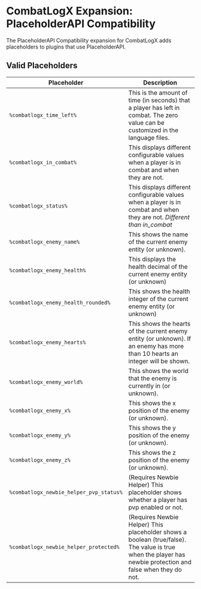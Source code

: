 # CombatLogX Expansion: PlaceholderAPI Compatibility
The PlaceholderAPI Compatibility expansion for CombatLogX adds placeholders to plugins that use PlaceholderAPI.

## Valid Placeholders
| Placeholder | Description |
| ----------- | ----------- |
| `%combatlogx_time_left%` | This is the amount of time (in seconds) that a player has left in combat. The zero value can be customized in the language files. |
| `%combatlogx_in_combat%` | This displays different configurable values when a player is in combat and when they are not. |
| `%combatlogx_status%` | This displays different configurable values when a player is in combat and when they are not. *Different than in_combat* |
| `%combatlogx_enemy_name%` | This shows the name of the current enemy entity (or unknown). |
| `%combatlogx_enemy_health%` | This displays the health decimal of the current enemy entity (or unknown) |
| `%combatlogx_enemy_health_rounded%` | This shows the health integer of the current enemy entity (or unknown) |
| `%combatlogx_enemy_hearts%` | This shows the hearts of the current enemy entity (or unknown). If an enemy has more than 10 hearts an integer will be shown. |
| `%combatlogx_enemy_world%` | This shows the world that the enemy is currently in (or unknown). |
| `%combatlogx_enemy_x%` | This shows the x position of the enemy (or unknown). |
| `%combatlogx_enemy_y%` | This shows the y position of the enemy (or unknown). |
| `%combatlogx_enemy_z%` | This shows the z position of the enemy (or unknown). |
| `%combatlogx_newbie_helper_pvp_status%` | (Requires Newbie Helper) This placeholder shows whether a player has pvp enabled or not. |
| `%combatlogx_newbie_helper_protected%` | (Requires Newbie Helper) This placeholder shows a boolean (true/false). The value is true when the player has newbie protection and false when they do not. |
